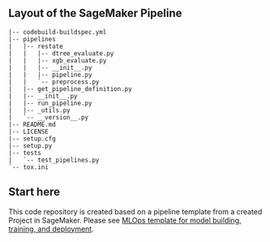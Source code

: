 ## Layout of the SageMaker Pipeline

```
|-- codebuild-buildspec.yml
|-- pipelines
|   |-- restate
|   |   |-- dtree_evaluate.py
|   |   |-- xgb_evaluate.py
|   |   |-- __init__.py
|   |   |-- pipeline.py
|   |   `-- preprocess.py
|   |-- get_pipeline_definition.py
|   |-- __init__.py
|   |-- run_pipeline.py
|   |-- _utils.py
|   `-- __version__.py
|-- README.md
|-- LICENSE
|-- setup.cfg
|-- setup.py
|-- tests
|   `-- test_pipelines.py
`-- tox.ini
```

## Start here
This code repository is created based on a pipeline template from a created Project in SageMaker. Please see [MLOps template for model building, training, and deployment](https://docs.aws.amazon.com/sagemaker/latest/dg/sagemaker-projects-templates-sm.html#sagemaker-projects-templates-code-commit).
